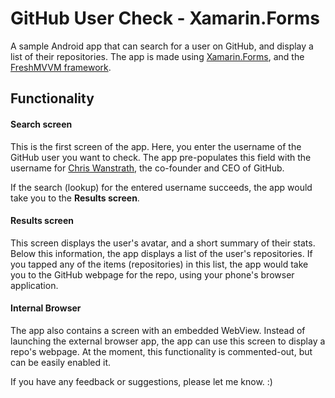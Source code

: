 # GitHub User Check - Xamarin.Forms
A sample Android app that can search for a user on GitHub, and display a list of their repositories. The app is made using [Xamarin.Forms](https://www.xamarin.com/forms), and the [FreshMVVM framework](https://github.com/rid00z/FreshMvvm).

## Functionality
#### Search screen
This is the first screen of the app. Here, you enter the username of the GitHub user you want to check. The app pre-populates this field with the username for [Chris Wanstrath](https://github.com/defunkt), the co-founder and CEO of GitHub.

If the search (lookup) for the entered username succeeds, the app would take you to the **Results screen**.
#### Results screen
This screen displays the user's avatar, and a short summary of their stats. Below this information, the app displays a list of the user's repositories. If you tapped any of the items (repositories) in this list, the app would take you to the GitHub webpage for the repo, using your phone's browser application.

#### Internal Browser
The app also contains a screen with an embedded WebView. Instead of launching the external browser app, the app can use this screen to display a repo's webpage. At the moment, this functionality is commented-out, but can be easily enabled it.

If you have any feedback or suggestions, please let me know. :)

